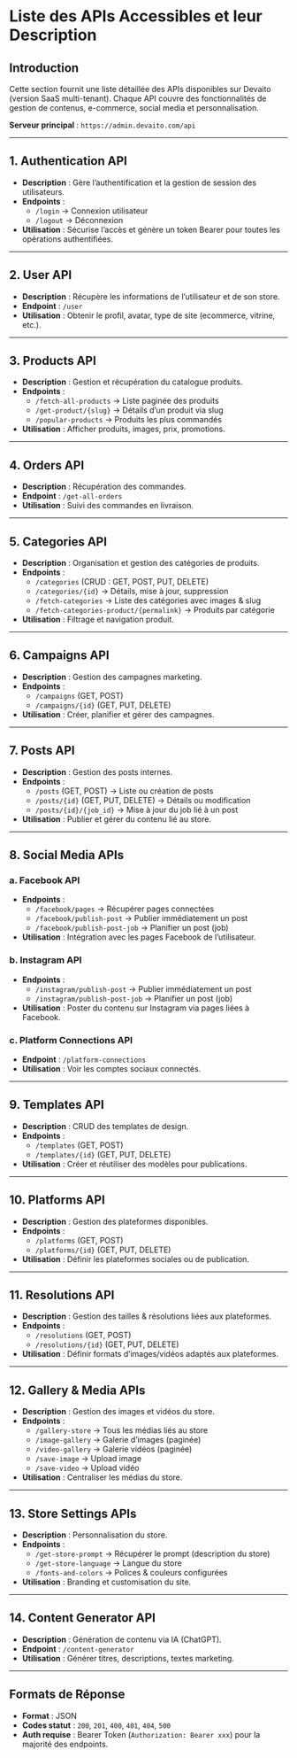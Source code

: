 # Liste des APIs Accessibles et leur Description  

## Introduction  
Cette section fournit une liste détaillée des APIs disponibles sur Devaito (version SaaS multi-tenant). Chaque API couvre des fonctionnalités de gestion de contenus, e-commerce, social media et personnalisation.  

**Serveur principal** : `https://admin.devaito.com/api`  

---

## 1. **Authentication API**  
- **Description** : Gère l’authentification et la gestion de session des utilisateurs.  
- **Endpoints** :  
  - `/login` → Connexion utilisateur  
  - `/logout` → Déconnexion  
- **Utilisation** : Sécurise l’accès et génère un token Bearer pour toutes les opérations authentifiées.  

---

## 2. **User API**  
- **Description** : Récupère les informations de l’utilisateur et de son store.  
- **Endpoint** : `/user`  
- **Utilisation** : Obtenir le profil, avatar, type de site (ecommerce, vitrine, etc.).  

---

## 3. **Products API**  
- **Description** : Gestion et récupération du catalogue produits.  
- **Endpoints** :  
  - `/fetch-all-products` → Liste paginée des produits  
  - `/get-product/{slug}` → Détails d’un produit via slug  
  - `/popular-products` → Produits les plus commandés  
- **Utilisation** : Afficher produits, images, prix, promotions.  

---

## 4. **Orders API**  
- **Description** : Récupération des commandes.  
- **Endpoint** : `/get-all-orders`  
- **Utilisation** : Suivi des commandes en livraison.  

---

## 5. **Categories API**  
- **Description** : Organisation et gestion des catégories de produits.  
- **Endpoints** :  
  - `/categories` (CRUD : GET, POST, PUT, DELETE)  
  - `/categories/{id}` → Détails, mise à jour, suppression  
  - `/fetch-categories` → Liste des catégories avec images & slug  
  - `/fetch-categories-product/{permalink}` → Produits par catégorie  
- **Utilisation** : Filtrage et navigation produit.  

---

## 6. **Campaigns API**  
- **Description** : Gestion des campagnes marketing.  
- **Endpoints** :  
  - `/campaigns` (GET, POST)  
  - `/campaigns/{id}` (GET, PUT, DELETE)  
- **Utilisation** : Créer, planifier et gérer des campagnes.  

---

## 7. **Posts API**  
- **Description** : Gestion des posts internes.  
- **Endpoints** :  
  - `/posts` (GET, POST) → Liste ou création de posts  
  - `/posts/{id}` (GET, PUT, DELETE) → Détails ou modification  
  - `/posts/{id}/{job_id}` → Mise à jour du job lié à un post  
- **Utilisation** : Publier et gérer du contenu lié au store.  

---

## 8. **Social Media APIs**  

### a. **Facebook API**  
- **Endpoints** :  
  - `/facebook/pages` → Récupérer pages connectées  
  - `/facebook/publish-post` → Publier immédiatement un post  
  - `/facebook/publish-post-job` → Planifier un post (job)  
- **Utilisation** : Intégration avec les pages Facebook de l’utilisateur.  

### b. **Instagram API**  
- **Endpoints** :  
  - `/instagram/publish-post` → Publier immédiatement un post  
  - `/instagram/publish-post-job` → Planifier un post (job)  
- **Utilisation** : Poster du contenu sur Instagram via pages liées à Facebook.  

### c. **Platform Connections API**  
- **Endpoint** : `/platform-connections`  
- **Utilisation** : Voir les comptes sociaux connectés.  

---

## 9. **Templates API**  
- **Description** : CRUD des templates de design.  
- **Endpoints** :  
  - `/templates` (GET, POST)  
  - `/templates/{id}` (GET, PUT, DELETE)  
- **Utilisation** : Créer et réutiliser des modèles pour publications.  

---

## 10. **Platforms API**  
- **Description** : Gestion des plateformes disponibles.  
- **Endpoints** :  
  - `/platforms` (GET, POST)  
  - `/platforms/{id}` (GET, PUT, DELETE)  
- **Utilisation** : Définir les plateformes sociales ou de publication.  

---

## 11. **Resolutions API**  
- **Description** : Gestion des tailles & résolutions liées aux plateformes.  
- **Endpoints** :  
  - `/resolutions` (GET, POST)  
  - `/resolutions/{id}` (GET, PUT, DELETE)  
- **Utilisation** : Définir formats d’images/vidéos adaptés aux plateformes.  

---

## 12. **Gallery & Media APIs**  
- **Description** : Gestion des images et vidéos du store.  
- **Endpoints** :  
  - `/gallery-store` → Tous les médias liés au store  
  - `/image-gallery` → Galerie d’images (paginée)  
  - `/video-gallery` → Galerie vidéos (paginée)  
  - `/save-image` → Upload image  
  - `/save-video` → Upload vidéo  
- **Utilisation** : Centraliser les médias du store.  

---

## 13. **Store Settings APIs**  
- **Description** : Personnalisation du store.  
- **Endpoints** :  
  - `/get-store-prompt` → Récupérer le prompt (description du store)  
  - `/get-store-language` → Langue du store  
  - `/fonts-and-colors` → Polices & couleurs configurées  
- **Utilisation** : Branding et customisation du site.  

---

## 14. **Content Generator API**  
- **Description** : Génération de contenu via IA (ChatGPT).  
- **Endpoint** : `/content-generator`  
- **Utilisation** : Générer titres, descriptions, textes marketing.  

---

## Formats de Réponse  
- **Format** : JSON  
- **Codes statut** : `200`, `201`, `400`, `401`, `404`, `500`  
- **Auth requise** : Bearer Token (`Authorization: Bearer xxx`) pour la majorité des endpoints.  
